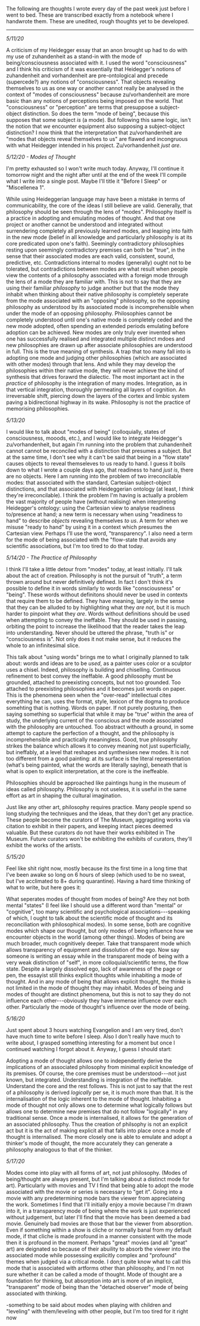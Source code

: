 The following are thoughts I wrote every day of the past week just before I went to bed.  These are transcribed exactly from a notebook where I handwrote them.  These are unedited, rough thoughts yet to be developed. 

----

*5/11/20*

A criticism of my Heidegger essay that an anon brought up had to do with my use of zuhandenheit as a stand-in with the mode of being/consciousness associated with it.  I used the word "consciousness" and I think his criticism of it was essentially that Heidegger's notions of zuhandenheit and vorhandenheit are pre-ontological and precede (supercede?) any notions of "consciousness".  That objects revealing themselves to us as one way or another cannot really be analysed in the context of "modes of consciousness" because zu/vorhandenheit are more basic than any notions of perceptions being imposed on the world.  That "consciousness" or "perception" are terms that presuppose a subject-object distinction.  So does the term "mode of being", because this supposes that some subject *is* (a mode).  But following this same logic, isn't the notion that *we* encounter equipment also supposing a subject-object distinction?  I now think that the interpretation that zu/vorhandenheit are "modes that objects reveal themselves to us" are flawed and incongruous with what Heidegger intended in his project.  Zu/vorhandenheit *just are*.


*5/12/20 - Modes of Thought*

I'm pretty exhausted so I won't write much today.  Anyway, I'll continue it tomorrow night and the night after until at the end of the week I'll compile what I write into a single post.  Maybe I'll title it "Before I Sleep" or "Miscellenea 1".

While using Heideggerian language may have been a mistake in terms of communicability, the core of the ideas I still believe are valid.  Generally, that philosophy should be seen through the lens of "modes".  Philosophy itself is a practice in adopting and emulating modes of thought.  And that one project or another cannot be understood and integrated without surrendering completely all previously learned modes, and leaping into faith in the new mode (belief in all knowledge and particularly philosophy is at its core predicated upon one's faith).  Seemingly contradictory philosophies resting upon seemingly contradictory premises can both be "true", in the sense that their associated modes are each valid, consistent, sound, predictive, etc.  Contradictions internal to modes (generally) ought not to be tolerated, but contradictions between modes are what result when people view the contents of a philosophy associated with a foreign mode through the lens of a mode they are familiar with.  This is not to say that they are using their familiar *philosophy* to judge another but that the mode they inhabit when thinking about their native philosophy is completely seperate from the mode associated with an "opposing" philosophy, so the opposing philosophy as understood by its associated mode is incomprehensible when under the mode of an opposing philosophy.  Philosophies cannot be completely understood until one's native mode is completely ceded and the new mode adopted, often spending an extended periods emulating before adoption can be achieved.  New modes are only truly ever invented when one has successfully realised and integrated multiple distinct mdoes and new philosophies are drawn up after associate philosophies are understood in full.  This is the true meaning of synthesis.  A trap that too many fall into is adopting one mode and judging other philosophies (which are associated with other modes) through that lens.  And while they may develop the philosophies within their native mode, they will never achieve the kind of synthesis that drives forawrd the dialectic.  The most important act in the *practice* of philosophy is the integration of many modes.  Integration, as in that vertical integration, thoroughly permeating all layers of cognition.  An irreversable shift, piercing down the layers of the cortex and limbic system paving a bidirectional highway in its wake.  Philosophy is not the practice of memorising philosophies.


*5/13/20*

I would like to talk about "modes of being" (colloquially, states of consciousness, mooods, etc.), and I would like to integrate Heidegger's zu/vorhandenheit, but again I'm running into the problem that zuhandenheit cannot cannot be reconciled with a distinction that presumes a subject.  But at the same time, I don't see why it can't be said that being in a "flow state" causes objects to reveal themseleves to us ready to hand.  I guess it boils down to what I wrote a couple days ago, that readiness to hand *just is*, there are no objects.  Here I am running into the problem of two irreconcilable modes: that associated with the standard, Cartesian subject-object distinctions, and that associated with Heideggerian ontology (at least, I *think* they're irreconcilable).  I think the problem I'm having is actually a problem the vast majority of people have (without realising) when interpreting Heidegger's ontology: using the Cartesian view to analyse readiness to/presence at hand; a new term is necessary when using "readiness to hand" to describe *objects* revealing themselves *to us*.  A term for when we misuse "ready to hand" by using it in a context which presumes the Cartesian view.  Perhaps I'll use the word, "transparency".  I also need a term for the mode of being associated with the "flow-state that avoids any scientific associations, but I'm too tired to do that today.


*5/14/20 - The Practice of Philosophy*

I think I'll take a little detour from "modes" today, at least initially.  I'll talk about the act of creation.  Philosophy is not the pursuit of "truth", a term thrown around but never definitively defined.  In fact I don't think it's possible to define it in words similarly to words like "consciousness" or "being".  These words without definitons should never be used in contexts that require them to be defined.  They have meaning, largely in the sense that they can be alluded to by highlighting what they *are not*, but it is much harder to pinpoint what they *are*.  Words without definitions should be used when attempting to convey the ineffable.  They should be used in passing, orbiting the point to increase the likelihood that the reader takes the leap into understanding.  Never should be uttered the phrase, "truth is" or "consciousness is".  Not only does it not make sense, but it reduces the whole to an infinitesimal slice.

This talk about "using words" brings me to what I originally planned to talk about: words and ideas are to be *used*, as a painter uses color or a sculptor uses a chisel.  Indeed, philosophy is building and chiselling.  Continuous refinement to best convey the ineffable.  A good philosophy must be grounded, attached to preexisting concepts, but not too grounded.  Too attached to preexisting philosophies and it becomes just words on paper.  This is the phenomena seen when the "over-read" intellectual cites everything he can, uses the format, style, lexicon of the dogma to produce somehting that is nothing.  Words on paper.  If not purely posturing, then saying something so superficial that while it may be "true" within the area of study, the underlying current of the conscious and the mode associated with the philosophy are untouched.  Too abstract withouth a ground, in some attempt to capture the perfection of a thought, and the philosophy is incomprehensible and practically meaningless.  Good, true philosophy strikes the balance which allows it to convey meaning not just superficially, but ineffably, at a level that reshapes and synthesises new modes.  It is not too different from a good painting: at its surface is the literal representation (what's being painted, what the words are literally saying), beneath that is what is open to explicit interpretation, at the core is the ineffeable.

Philosophies should be approached like paintings hung in the museum of ideas called philosophy.  Philosophy is not useless, it is useful in the same effort as art in shaping the cultural imagination.

Just like any other art, philosophy requires practice.  Many people spend so long studying the techniques and the ideas, that they don't get any practice.  These people become the curators of The Museum, aggragating works via citation to exhibit in their papers, and keeping intact pieces deemed valuable.  But these curators do not have their works exhibited in The Museum.  Future curators won't be exhibiting the exhibits of curators, they'll exhibit the works of the artists.


*5/15/20*

Feel like shit right now, mostly because its the first time in a long time that I've been awake so long on 6 hours of sleep (which used to be no sweat, but I've acclimated to 8+ during quarantine).  Having a hard time thinking of what to write, but here goes it:

What seperates modes of thought from modes of being?  Are they not both mental "states" (I feel like I should use a different word than "mental" or "cognitive", too many scientific and psychological associations---speaking of which, I ought to talk about the scientific mode of thought and its reconciliation with philosophical modes).  In some sense, both are cognitive modes which shape our thought, but only modes of being influence how we encounter objects in the world (among other things).  Modes of being are much broader, much cognitively deeper.  Take that transparent mode which allows transparency of equipment and dissolution of the ego.  Now say someone is writing an essay while in the transparent mode of being with a very weak distinction of "self", in more colloquial/scientific terms, the flow state.  Despite a largely dissolved ego, lack of awareness of the page or pen, the essayist still thinks explicit thoughts while inhabiting a mode of thought.  And in any mode of being that allows explicit thought, the thinke is not limited in the mode of thought they may inhabit.  Modes of being and modes of thought are distinct phenomena, but this is not to say they do not influence each other---obviously they have immense influence over each other.  Particularly the mode of thought's influence over the mode of being.


*5/16/20*

Just spent about 3 hours watching Evangelion and I am very tired, don't have much time to write before I sleep.  Also I don't really have much to write about, I grasped something interesting for a moment but once I continued watching I forgot about it.  Anyway, I guess I should start:

Adopting a mode of thought allows one to independently derive the implications of an associated philosophy from minimal explicit knowledge of its premises.  Of course, the core premises must be understood---not just known, but integrated.  Understanding is integration of the ineffable.  Understand the core and the rest follows.  This is not just to say that the rest of a philosophy is derived *logically* per se, it is much more than that.  It is the internalisation of the logic inherent to the mode of thought.  Inhabiting a mode of thought not only allows one to determine what logically follows but allows one to determine new premises that do not follow "logically" in any traditional sense.  Once a mode is internalised, it allows for the generation of an associated philosophy.  Thus the creation of philsophy is not an explicit act but it is the act of making explicit all that falls into place once a mode of thought is internalised.  The more closely one is able to emulate and adopt a thinker's mode of thought, the more accurately they can generate a philosophy analogous to that of the thinker.


*5/17/20*

Modes come into play with all forms of art, not just philosophy.  (Modes of being/thought are always present, but I'm talking about a distinct mode for art).  Particularly with movies and TV I find that being able to adopt the mode associated with the movie or series is necessary to "get it".  Going into a movie with any predetermining mode bars the viewer from appreciateing the work.  Sometimes I find that I'll initially enjoy a movie because I'm drawn into it, in a transparency mode of being where the work is just experienced without judgement, but later I'll find that the movie has been deemed a bad movie.  Genuinely bad movies are those that bar the viewer from absorption.  Even if something within a show is cliche or normally banal from my default mode, if that cliche is made profound in a manner consistent with the mode then it is profound in the moment.  Perhaps "great" movies (and all "great" art) are deignated so because of their abuility to absorb the viewer into the associated mode while possessing explicitly complex and "profound" themes when judged via a critical mode.  I don;t quite know what to call this mode that is associated with artforms other than philosophy, and I'm not sure whether it can be called a mode of thought.  Mode of thought are a foundation for thinking, but absorption into art is more of an implicit, "transparent" mode of being than the "detached observer" mode of being associated with thinking.

-something to be said about modes when playing with children and "leveling" with them/leveling with other people, but I'm too tired for it right now
